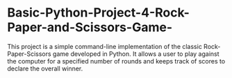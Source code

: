 # Basic-Python-Project-4-Rock-Paper-and-Scissors-Game-
This project is a simple command-line implementation of the classic Rock-Paper-Scissors game developed in Python. It allows a user to play against the computer for a specified number of rounds and keeps track of scores to declare the overall winner.
